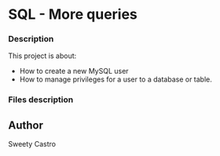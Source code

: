 SQL - More queries 
===================
### Description
This project is about:
* How to create a new MySQL user
* How to manage privileges for a user to a database or table.

### Files description

## Author
Sweety Castro
